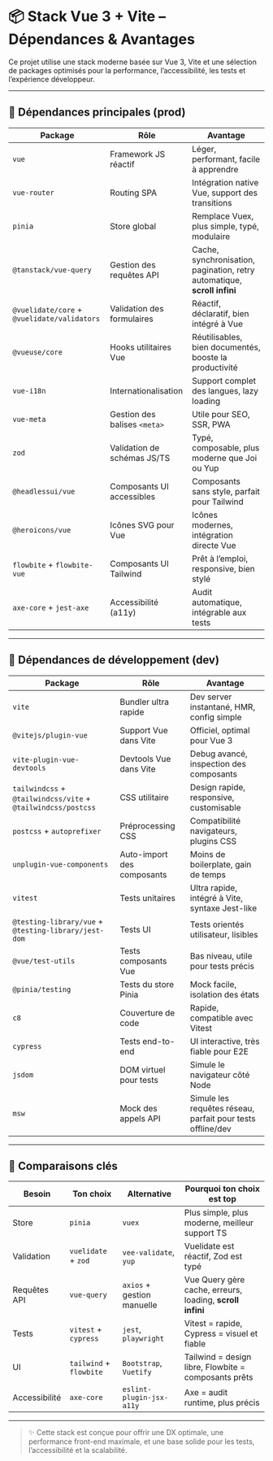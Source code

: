 # 📦 Stack Vue 3 + Vite – Dépendances & Avantages

Ce projet utilise une stack moderne basée sur Vue 3, Vite et une sélection de packages optimisés pour la performance, l’accessibilité, les tests et l’expérience développeur.

---

## 🧩 Dépendances principales (prod)

| Package | Rôle | Avantage |
|--------|------|----------|
| `vue` | Framework JS réactif | Léger, performant, facile à apprendre |
| `vue-router` | Routing SPA | Intégration native Vue, support des transitions |
| `pinia` | Store global | Remplace Vuex, plus simple, typé, modulaire |
| `@tanstack/vue-query` | Gestion des requêtes API | Cache, synchronisation, pagination, retry automatique, **scroll infini** |
| `@vuelidate/core` + `@vuelidate/validators` | Validation des formulaires | Réactif, déclaratif, bien intégré à Vue |
| `@vueuse/core` | Hooks utilitaires Vue | Réutilisables, bien documentés, booste la productivité |
| `vue-i18n` | Internationalisation | Support complet des langues, lazy loading |
| `vue-meta` | Gestion des balises `<meta>` | Utile pour SEO, SSR, PWA |
| `zod` | Validation de schémas JS/TS | Typé, composable, plus moderne que Joi ou Yup |
| `@headlessui/vue` | Composants UI accessibles | Composants sans style, parfait pour Tailwind |
| `@heroicons/vue` | Icônes SVG pour Vue | Icônes modernes, intégration directe Vue |
| `flowbite` + `flowbite-vue` | Composants UI Tailwind | Prêt à l’emploi, responsive, bien stylé |
| `axe-core` + `jest-axe` | Accessibilité (a11y) | Audit automatique, intégrable aux tests |

---

## 🧪 Dépendances de développement (dev)

| Package | Rôle | Avantage |
|--------|------|----------|
| `vite` | Bundler ultra rapide | Dev server instantané, HMR, config simple |
| `@vitejs/plugin-vue` | Support Vue dans Vite | Officiel, optimal pour Vue 3 |
| `vite-plugin-vue-devtools` | Devtools Vue dans Vite | Debug avancé, inspection des composants |
| `tailwindcss` + `@tailwindcss/vite` + `@tailwindcss/postcss` | CSS utilitaire | Design rapide, responsive, customisable |
| `postcss` + `autoprefixer` | Préprocessing CSS | Compatibilité navigateurs, plugins CSS |
| `unplugin-vue-components` | Auto-import des composants | Moins de boilerplate, gain de temps |
| `vitest` | Tests unitaires | Ultra rapide, intégré à Vite, syntaxe Jest-like |
| `@testing-library/vue` + `@testing-library/jest-dom` | Tests UI | Tests orientés utilisateur, lisibles |
| `@vue/test-utils` | Tests composants Vue | Bas niveau, utile pour tests précis |
| `@pinia/testing` | Tests du store Pinia | Mock facile, isolation des états |
| `c8` | Couverture de code | Rapide, compatible avec Vitest |
| `cypress` | Tests end-to-end | UI interactive, très fiable pour E2E |
| `jsdom` | DOM virtuel pour tests | Simule le navigateur côté Node |
| `msw` | Mock des appels API | Simule les requêtes réseau, parfait pour tests offline/dev |

---

## 🧠 Comparaisons clés

| Besoin | Ton choix | Alternative | Pourquoi ton choix est top |
|--------|-----------|-------------|-----------------------------|
| Store | `pinia` | `vuex` | Plus simple, plus moderne, meilleur support TS |
| Validation | `vuelidate` + `zod` | `vee-validate`, `yup` | Vuelidate est réactif, Zod est typé |
| Requêtes API | `vue-query` | `axios` + gestion manuelle | Vue Query gère cache, erreurs, loading, **scroll infini** |
| Tests | `vitest` + `cypress` | `jest`, `playwright` | Vitest = rapide, Cypress = visuel et fiable |
| UI | `tailwind` + `flowbite` | `Bootstrap`, `Vuetify` | Tailwind = design libre, Flowbite = composants prêts |
| Accessibilité | `axe-core` | `eslint-plugin-jsx-a11y` | Axe = audit runtime, plus précis |

---

> ✨ Cette stack est conçue pour offrir une DX optimale, une performance front-end maximale, et une base solide pour les tests, l’accessibilité et la scalabilité.
